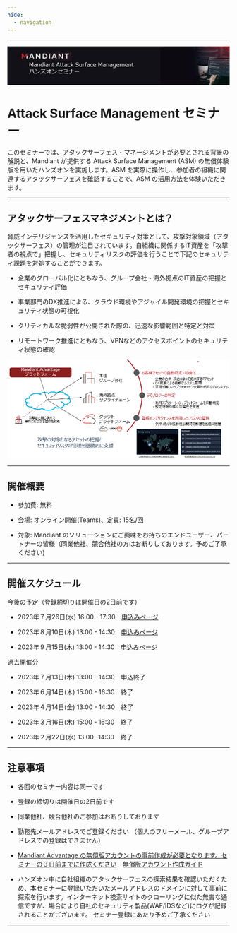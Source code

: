 ```yaml
---
hide:
  - navigation
---
```


---

![title.jpg](images/66424565caf7ca5a6ff854271abb5bcd2435208f.jpg)

# Attack Surface Management セミナー

このセミナーでは、アタックサーフェス・マネージメントが必要とされる背景の解説と、Mandiant が提供する Attack Surface Management (ASM) の無償体験版を用いたハンズオンを実施します。ASM を実際に操作し、参加者の組織に関連するアタックサーフェスを確認することで、ASM の活用方法を体験いただきます。

---

## アタックサーフェスマネジメントとは？

脅威インテリジェンスを活用したセキュリティ対策として、攻撃対象領域（アタックサーフェス）の管理が注目されています。自組織に関係するIT資産を「攻撃者の視点で」把握し、セキュリティリスクの評価を行うことで下記のセキュリティ課題を対処することができます。

- 企業のグローバル化にともなう、グループ会社・海外拠点のIT資産の把握とセキュリティ評価

- 事業部門のDX推進による、クラウド環境やアジャイル開発環境の把握とセキュリティ状態の可視化

- クリティカルな脆弱性が公開された際の、迅速な影響範囲と特定と対策

- リモートワーク推進にともなう、VPNなどのアクセスポイントのセキュリティ状態の確認

![2022-08-09-17-38-55-image.png](images/bf8d025e86a0c0d08d4729d7f704af5fb00cb782.png)

---

## 開催概要

- 参加費: 無料

- 会場: オンライン開催(Teams)、定員: 15名/回

- 対象: Mandiant のソリューションにご興味をお持ちのエンドユーザー、パートナーの皆様（同業他社、競合他社の方はお断りしております。予めご了承ください)

---

## 開催スケジュール

今後の予定（登録締切りは開催日の2日前です）

- 2023年７月26日(水) 16:00 - 17:30　[申込みページ](https://events.teams.microsoft.com/event/9349e919-c988-48ef-81db-36528c352cef@c30170dd-27b1-4418-8fd0-8fa942a24cf8)

- 2023年８月10日(木) 13:00 - 14:30　[申込みページ](https://events.teams.microsoft.com/event/81593eb3-44d1-4319-8cfa-3d2027ce0a25@c30170dd-27b1-4418-8fd0-8fa942a24cf8)

- 2023年９月15日(木) 13:00 - 14:30　[申込みページ](https://events.teams.microsoft.com/event/74b18bef-59ab-4a73-9b7a-94323382ff07@c30170dd-27b1-4418-8fd0-8fa942a24cf8)

過去開催分

- 2023年７月13日(木) 13:00 - 14:30　申込終了

- 2023年６月14日(木) 15:00 - 16:30　終了

- 2023年４月14日(金) 13:00 - 14:30　終了

- 2023年３月16日(木) 15:00 - 16:30　終了

- 2023年２月22日(水) 13:00- 14:30　終了

---

## 注意事項

- 各回のセミナー内容は同一です

- 登録の締切りは開催日の2日前です

- 同業他社、競合他社のご参加はお断りしております

- 勤務先メールアドレスでご登録ください
  （個人のフリーメール、グループアドレスでの登録はできません）

- <u>Mandiant Advantage の無償版アカウントの事前作成が必要となります。セミナーの３日前までに作成ください</u>　[無償版アカウント作成ガイド](https://www.mandiant.com/media/17411)

- ハンズオン中に自社組織のアタックサーフェスの探索結果を確認いただくため、本セミナーに登録いただいたメールアドレスのドメインに対して事前に探索を行います。インターネット検索サイトのクローリングに似た無害な通信ですが、場合により自社のセキュリティ製品(WAF/IDSなど)にログが記録されることがございます。
  セミナー登録にあたり予めご了承ください

--- 
